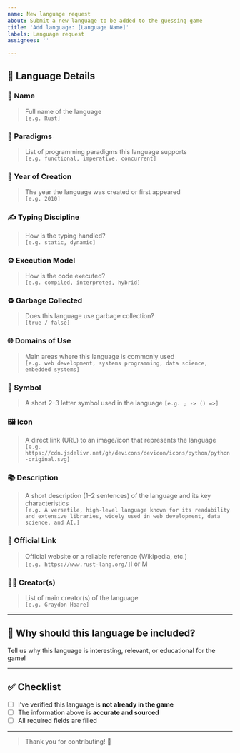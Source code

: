 ```yaml
---
name: New language request
about: Submit a new language to be added to the guessing game
title: 'Add language: [Language Name]'
labels: Language request
assignees: ''

---
```


## 📌 Language Details

### 🧾 Name
> Full name of the language  
`[e.g. Rust]`

### 🧠 Paradigms
> List of programming paradigms this language supports  
`[e.g. functional, imperative, concurrent]`

### 📆 Year of Creation
> The year the language was created or first appeared  
`[e.g. 2010]`

### ✍️ Typing Discipline
> How is the typing handled?  
`[e.g. static, dynamic]`

### ⚙️ Execution Model
> How is the code executed?  
`[e.g. compiled, interpreted, hybrid]`

### ♻️ Garbage Collected
> Does this language use garbage collection?  
`[true / false]`

### 🌐 Domains of Use
> Main areas where this language is commonly used  
`[e.g. web development, systems programming, data science, embedded systems]`

### 🔣 Symbol
> A short 2–3 letter symbol used in the language
`[e.g. ; -> () =>]`

### 🖼️ Icon
> A direct link (URL) to an image/icon that represents the language  
`[e.g. https://cdn.jsdelivr.net/gh/devicons/devicon/icons/python/python-original.svg]`

### 📚 Description
> A short description (1–2 sentences) of the language and its key characteristics  
`[e.g. A versatile, high-level language known for its readability and extensive libraries, widely used in web development, data science, and AI.]`

### 🔗 Official Link
> Official website or a reliable reference (Wikipedia, etc.)  
`[e.g. https://www.rust-lang.org/]`l or M

### 🧑‍💻 Creator(s)
> List of main creator(s) of the language  
`[e.g. Graydon Hoare]`

---

## 🧠 Why should this language be included?

Tell us why this language is interesting, relevant, or educational for the game!

---

## ✅ Checklist

- [ ] I’ve verified this language is **not already in the game**
- [ ] The information above is **accurate and sourced**
- [ ] All required fields are filled

---

> Thank you for contributing! 🚀
